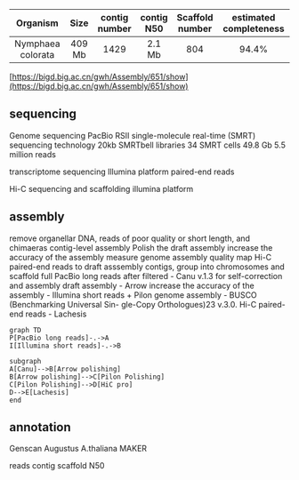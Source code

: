 | Organism | Size | contig<br>number | contig<br>N50 | Scaffold<br>number | estimated completeness | 
| :------------: | :------------: |  :------------: | :------------: | :------------: | :------------: | 
|Nymphaea colorata|409 Mb| 1429 | 2.1 Mb| 804 | 94.4%
[https://bigd.big.ac.cn/gwh/Assembly/651/show](https://bigd.big.ac.cn/gwh/Assembly/651/show)
## sequencing
Genome sequencing
PacBio RSII single-molecule real-time (SMRT) sequencing technology
20kb SMRTbell libraries
34 SMRT cells
49.8 Gb 5.5 million reads

transcriptome sequencing 
Illumina platform 
paired-end reads

Hi-C sequencing and scaffolding 
illumina platform

## assembly
remove organellar DNA, reads of poor quality or short length, and chimaeras 
contig-level assembly 
Polish the draft assembly
increase the accuracy of the assembly
measure genome assembly quality
map Hi-C paired-end reads to draft asssembly contigs, group into chromosomes and scaffold 
full PacBio long reads after filtered - Canu v.1.3 for self-correction and assembly 
draft assembly - Arrow
increase the accuracy of the assembly - Illumina short reads + Pilon
genome assembly - BUSCO (Benchmarking Universal Sin-
gle-Copy Orthologues)23 v.3.0.
Hi-C paired-end reads - Lachesis

```mermaid
graph TD
P[PacBio long reads]-.->A
I[Illumina short reads]-.->B

subgraph 
A[Canu]-->B[Arrow polishing]
B[Arrow polishing]-->C[Pilon Polishing]
C[Pilon Polishing]-->D[HiC pro]
D-->E[Lachesis]
end 

```

## annotation
Genscan
Augustus A.thaliana
MAKER

reads 
contig
scaffold
N50
<!--stackedit_data:
eyJoaXN0b3J5IjpbMjM4OTM2NzY5LC0xNDgwMjk2MjEwLDIzND
A0MzIyNywyNTk0MTQ1NzUsLTM0MjgxNDUwMSwxMDM4OTc3Nzcx
LDIwMzQzMDAxOTQsLTcyNjI4MTEwMSw2MzM1MTUyMTAsMTM1Nj
E4NDI1MSwtMTUzNDI3MjE4MSwxNDk1MTA1NDIwLC0yMDM3NTI3
NDIsLTE1MDQzMzQxMTMsLTY0NjQ4NTQzMSw0OTc4MTg4MTBdfQ
==
-->